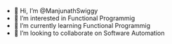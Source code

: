 - 👋 Hi, I’m @ManjunathSwiggy
- 👀 I’m interested in Functional Programmig
- 🌱 I’m currently learning Functional Programmig
- 💞️ I’m looking to collaborate on Software Automation

<!---
ManjunathSwiggy/ManjunathSwiggy is a ✨ special ✨ repository because its `README.md` (this file) appears on your GitHub profile.
You can click the Preview link to take a look at your changes.
--->
